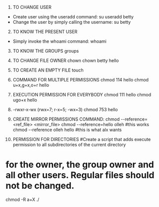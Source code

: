 1. TO CHANGE USER
- Create user using the useradd command:
su useradd betty
- Change the user by simply calling the username: su betty

2. TO KNOW THE PRESENT USER
- Simply invoke the whoami command: whoami

3. TO KNOW THE GROUPS
groups

4. TO CHANGE FILE OWNER
chown <username> <filename>
chown betty hello

5. TO CREATE AN EMPTY FILE
touch <filename>

6. COMMAND FOR MULTIPLE PERMISSIONS
chmod 114 hello
chmod u+x,g+x,o+r hello

7. EXECUTION PERMISSION FOR EVERYBODY
chmod 111 hello
chmod ugo+x hello

8. -rwxr-x-wx
(rwx=7; r-x=5; -wx=3)
chmod 753 hello

9. CREATE MIRROR PERMISSIONS
COMMAND: chmod --reference=<ref_file> <mirror_file>
chmod --reference=hello olleh #this works
chmod --reference olleh hello #this is what alx wants

10. PERMISSION FOR DIRECTORIES
#Create a script that adds execute permission to all subdirectories of the current directory
# for the owner, the group owner and all other users. Regular files should not be changed.
chmod -R a+X ./

